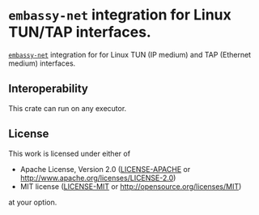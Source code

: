 # `embassy-net` integration for Linux TUN/TAP interfaces.

[`embassy-net`](https://crates.io/crates/embassy-net) integration for for Linux TUN (IP medium) and TAP (Ethernet medium) interfaces.

## Interoperability

This crate can run on any executor.

## License

This work is licensed under either of

- Apache License, Version 2.0 ([LICENSE-APACHE](LICENSE-APACHE) or
  http://www.apache.org/licenses/LICENSE-2.0)
- MIT license ([LICENSE-MIT](LICENSE-MIT) or http://opensource.org/licenses/MIT)

at your option.
